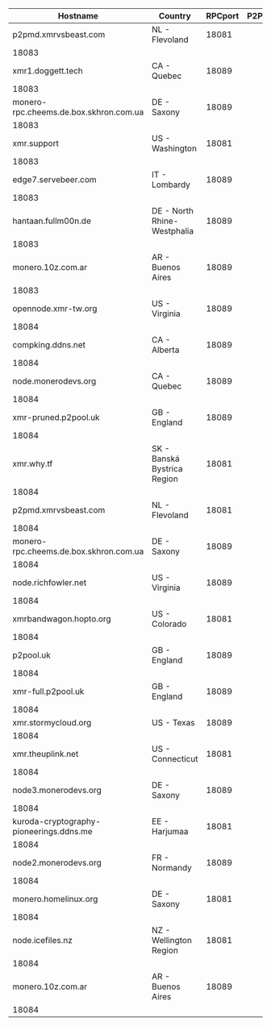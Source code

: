 Hostname | Country | RPCport | P2Pport
--- | --- | --- | ---
p2pmd.xmrvsbeast.com | NL - Flevoland | 18081
 | 18083
xmr1.doggett.tech | CA - Quebec | 18089
 | 18083
monero-rpc.cheems.de.box.skhron.com.ua | DE - Saxony | 18089
 | 18083
xmr.support | US - Washington | 18081
 | 18083
edge7.servebeer.com | IT - Lombardy | 18089
 | 18083
hantaan.fullm00n.de | DE - North Rhine-Westphalia | 18089
 | 18083
monero.10z.com.ar | AR - Buenos Aires | 18089
 | 18083
opennode.xmr-tw.org | US - Virginia | 18089
 | 18084
compking.ddns.net | CA - Alberta | 18089
 | 18084
node.monerodevs.org | CA - Quebec | 18089
 | 18084
xmr-pruned.p2pool.uk | GB - England | 18089
 | 18084
xmr.why.tf | SK - Banská Bystrica Region | 18081
 | 18084
p2pmd.xmrvsbeast.com | NL - Flevoland | 18081
 | 18084
monero-rpc.cheems.de.box.skhron.com.ua | DE - Saxony | 18089
 | 18084
node.richfowler.net | US - Virginia | 18089
 | 18084
xmrbandwagon.hopto.org | US - Colorado | 18081
 | 18084
p2pool.uk | GB - England | 18089
 | 18084
xmr-full.p2pool.uk | GB - England | 18089
 | 18084
xmr.stormycloud.org | US - Texas | 18089
 | 18084
xmr.theuplink.net | US - Connecticut | 18081
 | 18084
node3.monerodevs.org | DE - Saxony | 18089
 | 18084
kuroda-cryptography-pioneerings.ddns.me | EE - Harjumaa | 18081
 | 18084
node2.monerodevs.org | FR - Normandy | 18089
 | 18084
monero.homelinux.org | DE - Saxony | 18081
 | 18084
node.icefiles.nz | NZ - Wellington Region | 18081
 | 18084
monero.10z.com.ar | AR - Buenos Aires | 18089
 | 18084
